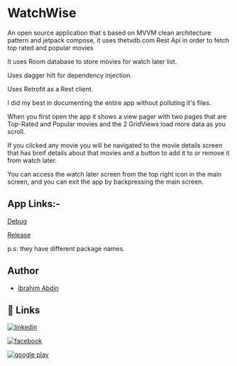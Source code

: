 # WatchWise

An open source application that`s based on MVVM clean architecture pattern and jetpack compose, it uses thetvdb.com Rest Api in order to fetch top rated and popular movies

It uses Room database to store movies for watch later list.

Uses dagger hilt for dependency injection.

Uses Retrofit as a Rest client.

I did my best in documenting the entire app without polluting it's files.

When you first open the app it shows a view pager with two pages that are Top-Rated and Popular movies and the 2 GridViews load more data as you scroll.

If you clicked any movie you will be navigated to the movie details screen that has breif details about that movies and a button to add it to or remove it from watch later.

You can access the watch later screen from the top right icon in the main screen, and you can exit the app by backpressing the main screen.

## App Links:-

[Debug](https://raw.githubusercontent.com/hadesviper/WatchWise/master/app/debug/WatchWise-debug.apk)

[Release](https://raw.githubusercontent.com/hadesviper/WatchWise/master/app/release/WatchWise-release.apk)

p.s: they have different package names.

## Author

- [Ibrahim Abdin](https://github.com/hadesviper)
## 🔗 Links
[![linkedin](https://img.shields.io/badge/linkedin-0A66C2?style=for-the-badge&logo=linkedin&logoColor=white)](https://www.linkedin.com/in/ibrahim-abdin-7ab463169/)

[![facebook](https://img.shields.io/badge/Facebook-1877F2?style=for-the-badge&logo=facebook&logoColor=white)](https://www.facebook.com/ibrahim.abdin.2)

[![google play](https://img.shields.io/badge/Google_Play-414141?style=for-the-badge&logo=google-play&logoColor=white)](https://play.google.com/store/apps/developer?id=Herald)

